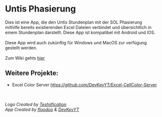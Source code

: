 # Untis Phasierung
Dies ist eine App, die den Untis Stundenplan mit der SOL Phasierung mithilfe bereits existierenden Excel Dateien verbindet und übersichtlich in einem Stundenplan darstellt.
Diese App ist kompatibel mit Android und IOS.
<br>
<br>
Diese App wird auch zukünftig für Windows und MacOS zur verfügung gestellt werden.
<br>
<br>
Zum Wiki gehts [hier](https://github.com/floodoo/untis_phasierung/wiki)

## Weitere Projekte:
* Excel Color Server <a>https://github.com/DevKevYT/Excel-CellColor-Server</a>

<br>
<br>
<i>Logo Created by <a href="https://github.com/Teshiification">Teshiification</a><br>
<i>App Created by <a href="https://github.com/floodoo">floodoo</a> & <a href="https://github.com/DevKevYT">DevKevYT</a></i>
